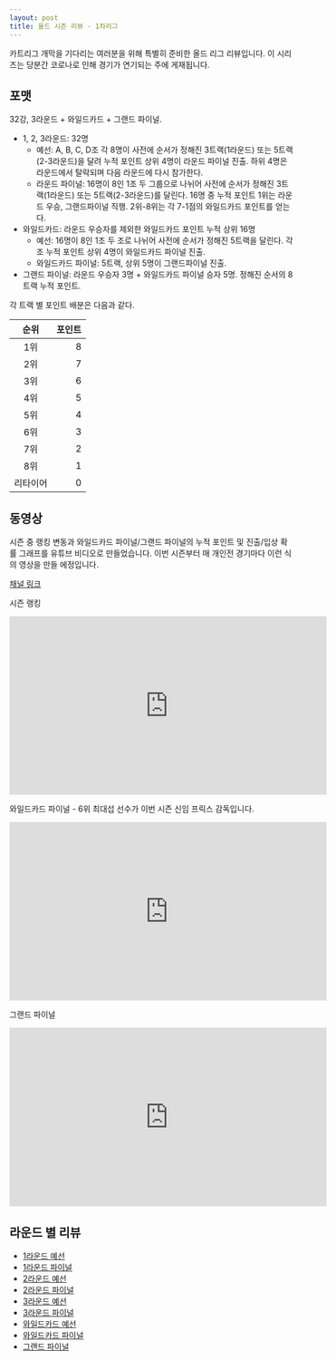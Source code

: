 ```yaml
---
layout: post
title: 올드 시즌 리뷰 - 1차리그
---
```

카트리그 개막을 기다리는 여러분을 위해 특별히 준비한 올드 리그 리뷰입니다. 이 시리즈는 당분간 코로나로 인해 경기가 연기되는 주에 게재됩니다.

## 포맷

32강, 3라운드 + 와일드카드 + 그랜드 파이널.

- 1, 2, 3라운드: 32명
    - 예선: A, B, C, D조 각 8명이 사전에 순서가 정해진 3트랙(1라운드) 또는 5트랙(2-3라운드)을 달려 누적 포인트 상위 4명이 라운드 파이널 진출. 하위 4명은 라운드에서 탈락되며 다음 라운드에 다시 참가한다.
    - 라운드 파이널: 16명이 8인 1조 두 그룹으로 나뉘어 사전에 순서가 정해진 3트랙(1라운드) 또는 5트랙(2-3라운드)를 달린다. 
    16명 중 누적 포인트 1위는 라운드 우승, 그랜드파이널 직행. 2위-8위는 각 7-1점의 와일드카드 포인트를 얻는다.
- 와일드카드: 라운드 우승자를 제외한 와일드카드 포인트 누적 상위 16명
    - 예선: 16명이 8인 1조 두 조로 나뉘어 사전에 순서가 정해진 5트랙을 달린다. 각 조 누적 포인트 상위 4명이 와일드카드 파이널 진출.
    - 와일드카드 파이널: 5트랙, 상위 5명이 그랜드파이널 진출.
- 그랜드 파이널: 라운드 우승자 3명 + 와일드카드 파이널 승자 5명. 정해진 순서의 8트랙 누적 포인트.

각 트랙 별 포인트 배분은 다음과 같다.

| 순위 | 포인트 | 
|:---:|---:|
| 1위 | 8 |
| 2위 | 7 |
| 3위 | 6 |
| 4위 | 5 |
| 5위 | 4 |
| 6위 | 3 |
| 7위 | 2 |
| 8위 | 1 |
| 리타이어 | 0 |

## 동영상

시즌 중 랭킹 변동과 와일드카드 파이널/그랜드 파이널의 누적 포인트 및 진출/입상 확률 그래프를 유튜브 비디오로 만들었습니다. 
이번 시즌부터 매 개인전 경기마다 이런 식의 영상을 만들 에정입니다.

[채널 링크](https://www.youtube.com/channel/UCfZgNxAXkwMX6KiH8hoB9Wg)

시즌 랭킹

<iframe width="560" height="315" src="https://www.youtube.com/embed/3RAwkDFBPJw" frameborder="0" allow="accelerometer; clipboard-write; encrypted-media; gyroscope; picture-in-picture" allowfullscreen></iframe>

와일드카드 파이널 - 6위 최대섭 선수가 이번 시즌 신임 프릭스 감독입니다.

<iframe width="560" height="315" src="https://www.youtube.com/embed/Xw7JUB3l2NM" frameborder="0" allow="accelerometer; clipboard-write; encrypted-media; gyroscope; picture-in-picture" allowfullscreen></iframe>

그랜드 파이널

<iframe width="560" height="315" src="https://www.youtube.com/embed/h9qWf-DBF8Y" frameborder="0" allow="accelerometer; clipboard-write; encrypted-media; gyroscope; picture-in-picture" allowfullscreen></iframe>


## 라운드 별 리뷰

- [1라운드 예선](../oldranking/singles-R1_HEATS)
- [1라운드 파이널](../oldranking/singles-R1_FINALS)
- [2라운드 예선](../oldranking/singles-R2_HEATS)
- [2라운드 파이널](../oldranking/singles-R2_FINALS)
- [3라운드 예선](../oldranking/singles-R3_HEATS)
- [3라운드 파이널](../oldranking/singles-R3_FINALS)
- [와일드카드 예선](../oldranking/singles-WC_HEATS)
- [와일드카드 파이널](../oldranking/singles-WC_FINALS)
- [그랜드 파이널](../oldranking/singles-GRAND_FINALS)
